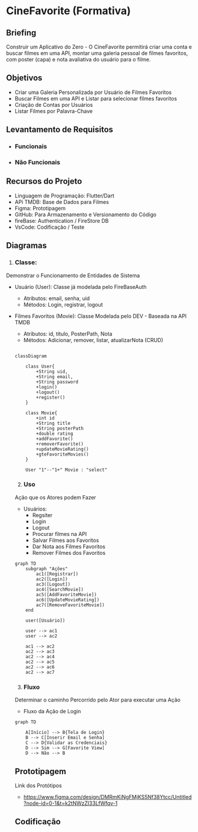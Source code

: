 # CineFavorite (Formativa)

## Briefing
Construir um Aplicativo do Zero - O CineFavorite permitirá criar uma conta e buscar filmes em uma API, montar uma galeria pessoal de filmes favoritos, com poster (capa) e nota avaliativa do usuário para o filme.

## Objetivos
- Criar uma Galeria Personalizada por Usuário de Filmes Favoritos
- Buscar  Filmes em uma API e Listar para selecionar filmes favoritos
- Criação de Contas por Usuários
- Listar Filmes por Palavra-Chave

## Levantamento de Requisitos
- ### Funcionais
- ### Não Funcionais

## Recursos do Projeto
- Linguagem de Programação: Flutter/Dart
- APi TMDB: Base de Dados para Filmes
- Figma: Prototipagem
- GitHub: Para Armazenamento e Versionamento do Código
- fireBase: Authentication / FireStore DB
- VsCode: Codificação / Teste

## Diagramas
1. ### Classe:
Demonstrar o Funcionamento de Entidades de Sistema
- Usuário (User): Classe já modelada pelo FireBaseAuth
    - Atributos: email, senha, uid
    - Métodos: Login, registrar, logout

- Filmes Favoritos (Movie): Classe Modelada pelo DEV - Baseada na API TMDB
    - Atributos: id, título, PosterPath, Nota
    - Métodos: Adicionar, remover, listar, atualizarNota (CRUD)

    ```mermaid

    classDiagram

        class User{
            +String uid,
            +String email,
            +String password
            +login()
            +logout()
            +register()
        }

        class Movie{
            +int id
            +String title
            +String posterPath
            +double rating
            +addFavorite()
            +removerFavorite()
            +updateMovieRating()
            +gteFavoriteMovies()
        }

        User "1"--"1+" Movie : "select"

    ```

    2. ### Uso
    Ação que os Atores podem Fazer
    - Usuários:
        - Regsiter
        - Login
        - Logout
        - Procurar filmes na API
        - Salvar Filmes aos Favoritos
        - Dar Nota aos Filmes Favoritos
        - Remover Filmes dos Favoritos

    ```mermaid
    graph TD
        subgraph "Ações"
            ac1([Registrar])
            ac2([Login])
            ac3([Logout])
            ac4([SearchMovie])
            ac5([AddFavoriteMovie])
            ac6([UpdateMovieRating])
            ac7([RemoveFavoriteMovie])
        end

        user([Usuário])

        user --> ac1
        user --> ac2

        ac1 --> ac2
        ac2 --> ac3
        ac2 --> ac4
        ac2 --> ac5
        ac2 --> ac6
        ac2 --> ac7

    ```

    3. ### Fluxo
    Determinar o caminho Percorrido pelo Ator para executar uma Ação

    - Fluxo da Ação de Login

    ```mermaid
    graph TD

        A[Início] --> B{Tela de Login}
        B --> C[Inserir Email e Senha]
        C --> D{Validar as Credenciais}
        D --> Sim --> G[Favorite View]
        D --> Não --> B
    
    ```

    ## Prototipagem

    Link dos Protótipos
    
    - https://www.figma.com/design/DMRmKiNgFMjKS5Nf38Ytcc/Untitled?node-id=0-1&t=k2tNWzZI33LfWfqv-1

    ## Codificação

    
